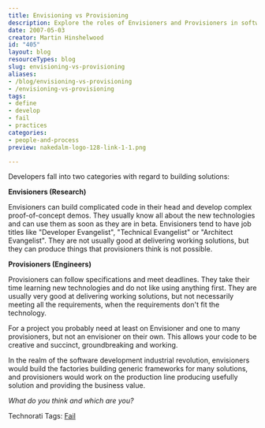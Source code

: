 ```yaml
---
title: Envisioning vs Provisioning
description: Explore the roles of Envisioners and Provisioners in software development. Discover how their unique skills drive innovation and deliver effective solutions.
date: 2007-05-03
creator: Martin Hinshelwood
id: "405"
layout: blog
resourceTypes: blog
slug: envisioning-vs-provisioning
aliases:
- /blog/envisioning-vs-provisioning
- /envisioning-vs-provisioning
tags:
- define
- develop
- fail
- practices
categories:
- people-and-process
preview: nakedalm-logo-128-link-1-1.png

---
```

Developers fall into two categories with regard to building solutions:

**Envisioners (Research)**

Envisioners can build complicated code in their head and develop complex proof-of-concept demos. They usually know all about the new technologies and can use them as soon as they are in beta. Envisioners tend to have job titles like "Developer Evangelist", "Technical Evangelist" or "Architect Evangelist". They are not usually good at delivering working solutions, but they can produce things that provisioners think is not possible.

**Provisioners (Engineers)**

Provisioners can follow specifications and meet deadlines. They take their time learning new technologies and do not like using anything first. They are usually very good at delivering working solutions, but not necessarily meeting all the requirements, when the requirements don't fit the technology.

For a project you probably need at least on Envisioner and one to many provisioners, but not an envisioner on their own. This allows your code to be creative and succinct, groundbreaking and working.

In the realm of the software development industrial revolution, envisioners would build the factories building generic frameworks for many solutions, and provisioners would work on the production line producing usefully solution and providing the business value.

_What do you think and which are you?_

Technorati Tags: [Fail](http://technorati.com/tags/Fail)
